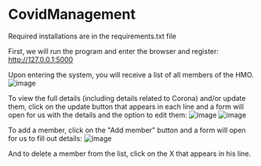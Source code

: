 # CovidManagement

Required installations are in the requirements.txt file

First, we will run the program and enter the browser and register: http://127.0.0.1:5000

Upon entering the system, you will receive a list of all members of the HMO.
![image](https://github.com/naamarin/CovidManagement/assets/80171546/2fd733d8-98bb-4b38-be39-90415d95adf8)


To view the full details (including details related to Corona) and/or update them, click on the update button that appears in each line and a form will open for us with the details and the option to edit them:
![image](https://github.com/naamarin/CovidManagement/assets/80171546/b5e2f17c-67bc-443a-85fd-270c804c3da9)
![image](https://github.com/naamarin/CovidManagement/assets/80171546/91ace1a4-6a0d-406b-9aa4-86ad636ef112)


To add a member, click on the "Add member" button and a form will open for us to fill out details:
![image](https://github.com/naamarin/CovidManagement/assets/80171546/9381a1d5-35b1-4296-b488-884904f7777a)


And to delete a member from the list, click on the X that appears in his line.

